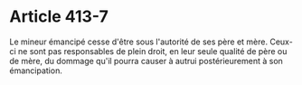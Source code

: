# Article 413-7

Le mineur émancipé cesse d'être sous l'autorité de ses père et mère.   Ceux-ci ne sont pas responsables de plein droit, en leur seule qualité de père ou de mère, du dommage qu'il pourra causer à autrui postérieurement à son émancipation.